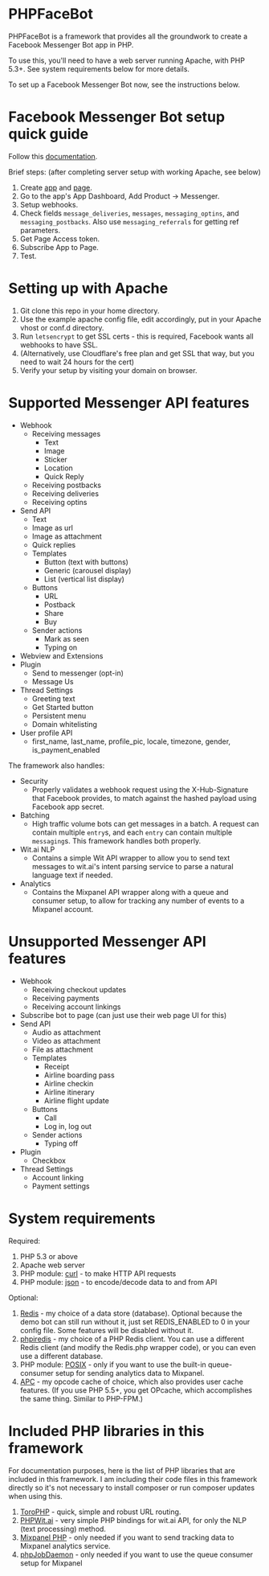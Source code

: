 PHPFaceBot
==========

PHPFaceBot is a framework that provides all the groundwork to create a Facebook Messenger Bot app in PHP.

To use this, you'll need to have a web server running Apache, with PHP 5.3+. See system requirements below for more details.

To set up a Facebook Messenger Bot now, see the instructions below.

Facebook Messenger Bot setup quick guide
========================================

Follow this [documentation](https://developers.facebook.com/docs/messenger-platform/quickstart).

Brief steps: (after completing server setup with working Apache, see below)

1.	Create [app](https://developers.facebook.com/quickstarts/?platform=web) and [page](https://www.facebook.com/pages/create).
1.	Go to the app's App Dashboard, Add Product -> Messenger.
1.	Setup webhooks.
1.	Check fields `message_deliveries`, `messages`, `messaging_optins`, and `messaging_postbacks`. Also use `messaging_referrals` for getting ref parameters.
1.	Get Page Access token.
1.	Subscribe App to Page.
1.	Test.

Setting up with Apache
======================

1.	Git clone this repo in your home directory.
1.	Use the example apache config file, edit accordingly, put in your Apache vhost or conf.d directory.
1.	Run `letsencrypt` to get SSL certs - this is required, Facebook wants all webhooks to have SSL.
1.	(Alternatively, use Cloudflare's free plan and get SSL that way, but you need to wait 24 hours for the cert)
1.	Verify your setup by visiting your domain on browser.

Supported Messenger API features
================================

*	Webhook
	*	Receiving messages
		*	Text
		*	Image
		*	Sticker
		*	Location
		*	Quick Reply
	*	Receiving postbacks
	*	Receiving deliveries
	*	Receiving optins
*	Send API
	*	Text
	*	Image as url
	*	Image as attachment
	*	Quick replies
	*	Templates
		*	Button (text with buttons)
		*	Generic (carousel display)
		*	List (vertical list display)
	*	Buttons
		*	URL
		*	Postback
		*	Share
		*	Buy
	*	Sender actions
		*	Mark as seen
		*	Typing on
*	Webview and Extensions
*	Plugin
	*	Send to messenger (opt-in)
	*	Message Us
*	Thread Settings
	*	Greeting text
	*	Get Started button
	*	Persistent menu
	*	Domain whitelisting
*	User profile API
	*	first_name, last_name, profile_pic, locale, timezone, gender, is_payment_enabled

The framework also handles:

*	Security
	*	Properly validates a webhook request using the X-Hub-Signature that Facebook provides, to match
		against the hashed payload using Facebook app secret.
*	Batching
	*	High traffic volume bots can get messages in a batch. A request can contain multiple `entry`s,
		and each `entry` can contain multiple `messaging`s. This framework handles both properly.
*	Wit.ai NLP
	*	Contains a simple Wit API wrapper to allow you to send text messages to wit.ai's intent parsing
		service to parse a natural language text if needed.
*	Analytics
	*	Contains the Mixpanel API wrapper along with a queue and consumer setup, to allow for tracking
		any number of events to a Mixpanel account.

Unsupported Messenger API features
==================================

*	Webhook
	* Receiving checkout updates
	* Receiving payments
	* Receiving account linkings
*	Subscribe bot to page (can just use their web page UI for this)
*	Send API
	*	Audio as attachment
	*	Video as attachment
	*	File as attachment
	*	Templates
		*	Receipt
		*	Airline boarding pass
		*	Airline checkin
		*	Airline itinerary
		*	Airline flight update
	*	Buttons
		*	Call
		*	Log in, log out
	*	Sender actions
		*	Typing off
*	Plugin
	*	Checkbox
*	Thread Settings
	*	Account linking
	*	Payment settings

System requirements
===================

Required:

1.	PHP 5.3 or above
1.	Apache web server
1.	PHP module: [curl](http://php.net/manual/en/book.curl.php) - to make HTTP API requests
1.	PHP module: [json](http://php.net/manual/en/book.json.php) - to encode/decode data to and from API

Optional:

1.	[Redis](https://redis.io) - my choice of a data store (database). Optional because the demo bot can still run without it,
	just set REDIS_ENABLED to 0 in your config file. Some features will be disabled without it.
1.	[phpiredis](https://github.com/nrk/phpiredis) - my choice of a PHP Redis client. You can use a different Redis client
	(and modify the Redis.php wrapper code), or you can even use a different database.
1.	PHP module: [POSIX](http://php.net/manual/en/ref.posix.php) - only if you want to use the built-in queue-consumer
	setup for sending analytics data to Mixpanel.
1.	[APC](http://php.net/manual/en/book.apc.php) - my opcode cache of choice, which also provides user cache features.
	(If you use PHP 5.5+, you get OPcache, which accomplishes the same thing. Similar to PHP-FPM.)

Included PHP libraries in this framework
========================================

For documentation purposes, here is the list of PHP libraries that are included in this framework. I am including their code files
in this framework directly so it's not necessary to install composer or run composer updates when using this.

1.	[ToroPHP](https://github.com/anandkunal/ToroPHP) - quick, simple and robust URL routing.
1.	[PHPWit.ai](https://github.com/Udo/PHPWit.ai) - very simple PHP bindings for wit.ai API, for only the NLP (text processing) method.
1.	[Mixpanel PHP](https://github.com/mixpanel/mixpanel-php) - only needed if you want to send tracking data to Mixpanel analytics service.
1.	[phpJobDaemon](https://github.com/bigicoin/phpJobDaemon) - only needed if you want to use the queue consumer setup for Mixpanel
